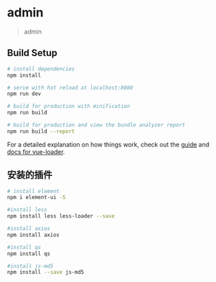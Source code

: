 # admin

> admin

## Build Setup

``` bash
# install dependencies
npm install

# serve with hot reload at localhost:8080
npm run dev

# build for production with minification
npm run build

# build for production and view the bundle analyzer report
npm run build --report

```

For a detailed explanation on how things work, check out the [guide](http://vuejs-templates.github.io/webpack/) and [docs for vue-loader](http://vuejs.github.io/vue-loader).

## 安装的插件

```bash
# install element
npm i element-ui -S

#install less
npm install less less-loader --save

#install axios
npm install axios

#install qs
npm install qs

#install js-md5
npm install --save js-md5
```
